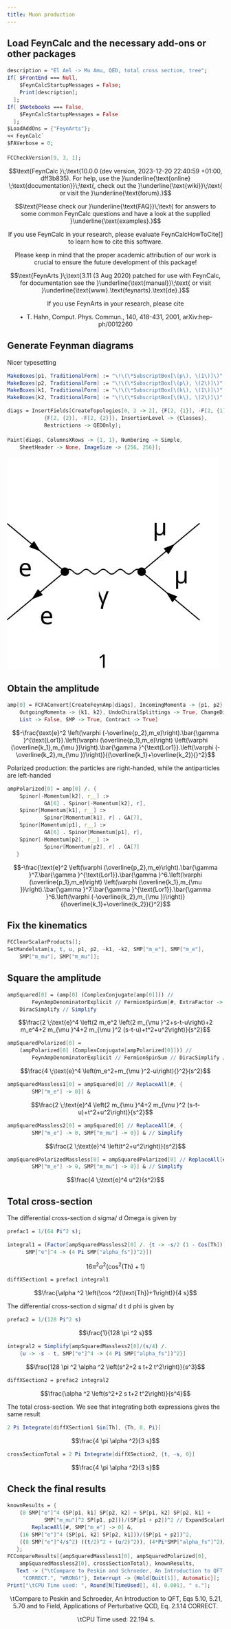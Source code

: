 ```yaml
---
title: Muon production
---
```



## Load FeynCalc and the necessary add-ons or other packages

```mathematica
description = "El Ael -> Mu Amu, QED, total cross section, tree";
If[ $FrontEnd === Null, 
  	$FeynCalcStartupMessages = False; 
  	Print[description]; 
  ];
If[ $Notebooks === False, 
  	$FeynCalcStartupMessages = False 
  ];
$LoadAddOns = {"FeynArts"};
<< FeynCalc`
$FAVerbose = 0; 
 
FCCheckVersion[9, 3, 1];
```

$$\text{FeynCalc }\;\text{10.0.0 (dev version, 2023-12-20 22:40:59 +01:00, dff3b835). For help, use the }\underline{\text{online} \;\text{documentation}}\;\text{, check out the }\underline{\text{wiki}}\;\text{ or visit the }\underline{\text{forum}.}$$

$$\text{Please check our }\underline{\text{FAQ}}\;\text{ for answers to some common FeynCalc questions and have a look at the supplied }\underline{\text{examples}.}$$

$$\text{If you use FeynCalc in your research, please evaluate FeynCalcHowToCite[] to learn how to cite this software.}$$

$$\text{Please keep in mind that the proper academic attribution of our work is crucial to ensure the future development of this package!}$$

$$\text{FeynArts }\;\text{3.11 (3 Aug 2020) patched for use with FeynCalc, for documentation see the }\underline{\text{manual}}\;\text{ or visit }\underline{\text{www}.\text{feynarts}.\text{de}.}$$

$$\text{If you use FeynArts in your research, please cite}$$

$$\text{ $\bullet $ T. Hahn, Comput. Phys. Commun., 140, 418-431, 2001, arXiv:hep-ph/0012260}$$

## Generate Feynman diagrams

Nicer typesetting

```mathematica
MakeBoxes[p1, TraditionalForm] := "\!\(\*SubscriptBox[\(p\), \(1\)]\)";
MakeBoxes[p2, TraditionalForm] := "\!\(\*SubscriptBox[\(p\), \(2\)]\)";
MakeBoxes[k1, TraditionalForm] := "\!\(\*SubscriptBox[\(k\), \(1\)]\)";
MakeBoxes[k2, TraditionalForm] := "\!\(\*SubscriptBox[\(k\), \(2\)]\)";
```

```mathematica
diags = InsertFields[CreateTopologies[0, 2 -> 2], {F[2, {1}], -F[2, {1}]} -> 
     		{F[2, {2}], -F[2, {2}]}, InsertionLevel -> {Classes}, 
    		Restrictions -> QEDOnly]; 
 
Paint[diags, ColumnsXRows -> {1, 1}, Numbering -> Simple, 
  	SheetHeader -> None, ImageSize -> {256, 256}];
```

![174iss4d43u6t](img/174iss4d43u6t.svg)

## Obtain the amplitude

```mathematica
amp[0] = FCFAConvert[CreateFeynAmp[diags], IncomingMomenta -> {p1, p2}, 
  	OutgoingMomenta -> {k1, k2}, UndoChiralSplittings -> True, ChangeDimension -> 4, 
  	List -> False, SMP -> True, Contract -> True]
```

$$-\frac{\text{e}^2 \left(\varphi (-\overline{p_2},m_e)\right).\bar{\gamma }^{\text{Lor1}}.\left(\varphi (\overline{p_1},m_e)\right) \left(\varphi (\overline{k_1},m_{\mu })\right).\bar{\gamma }^{\text{Lor1}}.\left(\varphi (-\overline{k_2},m_{\mu })\right)}{(\overline{k_1}+\overline{k_2}){}^2}$$

Polarized production: the particles are right-handed, while the antiparticles are left-handed

```mathematica
ampPolarized[0] = amp[0] /. {
   	Spinor[-Momentum[k2], r__] :> 
    		GA[6] . Spinor[-Momentum[k2], r], 
   	Spinor[Momentum[k1], r__] :> 
    		Spinor[Momentum[k1], r] . GA[7], 
   	Spinor[Momentum[p1], r__] :> 
    		GA[6] . Spinor[Momentum[p1], r], 
   	Spinor[-Momentum[p2], r__] :> 
    		Spinor[Momentum[p2], r] . GA[7] 
   }
```

$$-\frac{\text{e}^2 \left(\varphi (\overline{p_2},m_e)\right).\bar{\gamma }^7.\bar{\gamma }^{\text{Lor1}}.\bar{\gamma }^6.\left(\varphi (\overline{p_1},m_e)\right) \left(\varphi (\overline{k_1},m_{\mu })\right).\bar{\gamma }^7.\bar{\gamma }^{\text{Lor1}}.\bar{\gamma }^6.\left(\varphi (-\overline{k_2},m_{\mu })\right)}{(\overline{k_1}+\overline{k_2}){}^2}$$

## Fix the kinematics

```mathematica
FCClearScalarProducts[];
SetMandelstam[s, t, u, p1, p2, -k1, -k2, SMP["m_e"], SMP["m_e"], 
  	SMP["m_mu"], SMP["m_mu"]];
```

## Square the amplitude

```mathematica
ampSquared[0] = (amp[0] (ComplexConjugate[amp[0]])) // 
     	FeynAmpDenominatorExplicit // FermionSpinSum[#, ExtraFactor -> 1/2^2] & // 
   	DiracSimplify // Simplify
```

$$\frac{2 \;\text{e}^4 \left(2 m_e^2 \left(2 m_{\mu }^2+s-t-u\right)+2 m_e^4+2 m_{\mu }^4+2 m_{\mu }^2 (s-t-u)+t^2+u^2\right)}{s^2}$$

```mathematica
ampSquaredPolarized[0] = 
 	(ampPolarized[0] (ComplexConjugate[ampPolarized[0]])) // 
     	FeynAmpDenominatorExplicit // FermionSpinSum // DiracSimplify //Simplify
```

$$\frac{4 \;\text{e}^4 \left(m_e^2+m_{\mu }^2-u\right){}^2}{s^2}$$

```mathematica
ampSquaredMassless1[0] = ampSquared[0] // ReplaceAll[#, {
     	SMP["m_e"] -> 0}] &
```

$$\frac{2 \;\text{e}^4 \left(2 m_{\mu }^4+2 m_{\mu }^2 (s-t-u)+t^2+u^2\right)}{s^2}$$

```mathematica
ampSquaredMassless2[0] = ampSquared[0] // ReplaceAll[#, {
      	SMP["m_e"] -> 0, SMP["m_mu"] -> 0}] & // Simplify
```

$$\frac{2 \;\text{e}^4 \left(t^2+u^2\right)}{s^2}$$

```mathematica
ampSquaredPolarizedMassless[0] = ampSquaredPolarized[0] // ReplaceAll[#, {
      	SMP["m_e"] -> 0, SMP["m_mu"] -> 0}] & // Simplify
```

$$\frac{4 \;\text{e}^4 u^2}{s^2}$$

## Total cross-section

The differential cross-section d sigma/ d Omega is given by

```mathematica
prefac1 = 1/(64 Pi^2 s);
```

```mathematica
integral1 = (Factor[ampSquaredMassless2[0] /. {t -> -s/2 (1 - Cos[Th]), u -> -s/2 (1 + Cos[Th]), 
      SMP["e"]^4 -> (4 Pi SMP["alpha_fs"])^2}])
```

$$16 \pi ^2 \alpha ^2 \left(\cos ^2(\text{Th})+1\right)$$

```mathematica
diffXSection1 = prefac1 integral1
```

$$\frac{\alpha ^2 \left(\cos ^2(\text{Th})+1\right)}{4 s}$$

The differential cross-section d sigma/ d t d phi is given by

```mathematica
prefac2 = 1/(128 Pi^2 s)
```

$$\frac{1}{128 \pi ^2 s}$$

```mathematica
integral2 = Simplify[ampSquaredMassless2[0]/(s/4) /. 
   	{u -> -s - t, SMP["e"]^4 -> (4 Pi SMP["alpha_fs"])^2}]
```

$$\frac{128 \pi ^2 \alpha ^2 \left(s^2+2 s t+2 t^2\right)}{s^3}$$

```mathematica
diffXSection2 = prefac2 integral2
```

$$\frac{\alpha ^2 \left(s^2+2 s t+2 t^2\right)}{s^4}$$

The total cross-section. We see that integrating both expressions gives the same result

```mathematica
2 Pi Integrate[diffXSection1 Sin[Th], {Th, 0, Pi}]
```

$$\frac{4 \pi  \alpha ^2}{3 s}$$

```mathematica
crossSectionTotal = 2 Pi Integrate[diffXSection2, {t, -s, 0}]
```

$$\frac{4 \pi  \alpha ^2}{3 s}$$

## Check the final results

```mathematica
knownResults = {
   	(8 SMP["e"]^4 (SP[p1, k1] SP[p2, k2] + SP[p1, k2] SP[p2, k1] + 
          	SMP["m_mu"]^2 SP[p1, p2]))/(SP[p1 + p2])^2 // ExpandScalarProduct // 
    	ReplaceAll[#, SMP["m_e"] -> 0] &, 
   	(16 SMP["e"]^4 (SP[p1, k2] SP[p2, k1]))/(SP[p1 + p2])^2, 
   	((8 SMP["e"]^4/s^2) ((t/2)^2 + (u/2)^2)), (4*Pi*SMP["alpha_fs"]^2)/(3*s) 
   };
FCCompareResults[{ampSquaredMassless1[0], ampSquaredPolarized[0], 
    ampSquaredMassless2[0], crossSectionTotal}, knownResults, 
   Text -> {"\tCompare to Peskin and Schroeder, An Introduction to QFT, Eqs 5.10, 5.21, 5.70 and to Field, Applications of Perturbative QCD, Eq. 2.1.14", 
     "CORRECT.", "WRONG!"}, Interrupt -> {Hold[Quit[1]], Automatic}];
Print["\tCPU Time used: ", Round[N[TimeUsed[], 4], 0.001], " s."];
```

$$\text{$\backslash $tCompare to Peskin and Schroeder, An Introduction to QFT, Eqs 5.10, 5.21, 5.70 and to Field, Applications of Perturbative QCD, Eq. 2.1.14} \;\text{CORRECT.}$$

$$\text{$\backslash $tCPU Time used: }22.194\text{ s.}$$